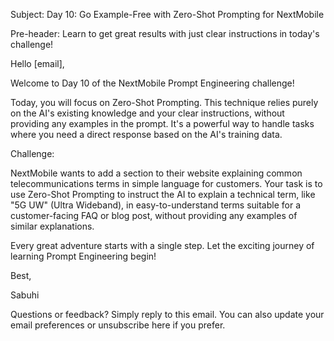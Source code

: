 Subject: Day 10: Go Example-Free with Zero-Shot Prompting for NextMobile

Pre-header: Learn to get great results with just clear instructions in today's challenge!

Hello [email],

Welcome to Day 10 of the NextMobile Prompt Engineering challenge!

Today, you will focus on Zero-Shot Prompting. This technique relies purely on the AI's existing knowledge and your clear instructions, without providing any examples in the prompt. It's a powerful way to handle tasks where you need a direct response based on the AI's training data.

Challenge:

NextMobile wants to add a section to their website explaining common telecommunications terms in simple language for customers. Your task is to use Zero-Shot Prompting to instruct the AI to explain a technical term, like "5G UW" (Ultra Wideband), in easy-to-understand terms suitable for a customer-facing FAQ or blog post, without providing any examples of similar explanations.

Every great adventure starts with a single step. Let the exciting journey of learning Prompt Engineering begin!

Best,

Sabuhi

Questions or feedback? Simply reply to this email. You can also update your email preferences or unsubscribe here if you prefer. 